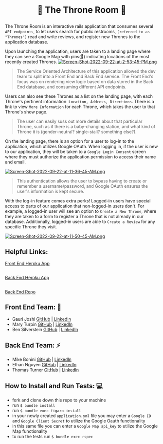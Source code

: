 
# <p align="center">  :crown: The Throne Room :crown: </p>

The Throne Room is an interactive rails application that consumes several `API endpoints`, to let users search for public restrooms, `(referred to as "Thrones")` read and write reviews, and register new Thrones to the application database.

Upon launching the application, users are taken to a landing page where they can see a Google Map with pins(:toilet:) indicating locations of the most recently created Thrones. 
[![Screen-Shot-2022-09-22-at-2-53-45-PM.png](https://i.postimg.cc/MpgHBf5x/Screen-Shot-2022-09-22-at-2-53-45-PM.png)](https://postimg.cc/5Xqfd0Dk)
> The Service Oriented Architecture of this application allowed the dev team to split into a Front End and Back End service. The Front End's focus was on rendering view logic based on data stored in the Back End database, and consuming different API endpoints.

Users can also see these Thrones as a list on the landing page, with each Throne's pertinent information: `Location, Address, Directions`. There is a link to view `More Information` for each Throne, which takes the user to that Throne's show page. 

> The user can easily suss out more details about that particular Throne, such as if there is a baby-changing station, and what kind of Throne it is (gender-neutral? single-stall? something else?). 

On the landing page, there is an option for a user to log-in to the application, which utilizes Google OAuth. When logging in, if the user is new to our application, they will be taken to a `Google Login Consent` screen where they must authorize the application permission to access their name and email. 

[![Screen-Shot-2022-09-22-at-11-36-45-AM.png](https://i.postimg.cc/j51gk5Bs/Screen-Shot-2022-09-22-at-11-36-45-AM.png)](https://postimg.cc/vgWt4QQj)
> This authentication allows the user to bypass having to create or remember a username/password, and Google OAuth ensures the user's information is kept secure. 

With the log-in feature comes extra perks! Logged-in users have special access to parts of our application that non-logged-in users don't. For example, a logged-in user will see an option to `Create a New Throne`, where they are taken to a form to register a Throne that is not already in our database. Additionally, logged-in users are able to `Create a Review` for any specific Throne they visit. 

[![Screen-Shot-2022-09-22-at-11-50-45-AM.png](https://i.postimg.cc/KvKWgd46/Screen-Shot-2022-09-22-at-11-50-45-AM.png)](https://postimg.cc/LnpDcQtD)

## Helpful Links:
[Front End Heroku App](https://damp-hamlet-10233.herokuapp.com)
##
[Back End Heroku App](https://the-throne-room-api.herokuapp.com) 
##
[Back End Repo](https://github.com/EagleEye5085/The_Throne_Room_api)
##
## __Front End Team:__ :crystal_ball:

- Gauri Joshi [GitHub](https://github.com/gaurijo) | [LinkedIn](https://linkedin.com/in/gaurijo)
- Mary Turpin [GitHub](https://github.com/MaryT573) | [LinkedIn](https://www.linkedin.com/in/mary-turpin-434140150)
- Ben Silverstein [GitHub](https://github.com/bensjsilverstein) | [LinkedIn](https://www.linkedin.com/in/benjamin-silverstein-42545a109)
##

## __Back End Team:__ :zap:

- Mike Bonini [GitHub](https://github.com/mkbonini) | [LinkedIn](https://www.linkedin.com/in/michael-bonini-187157131)
- Ethan Nguyen [GitHub](https://github.com/Ethan-t-n) | [LinkedIn](https://www.linkedin.com/in/ethan-nguyen-82b398233)
- Thomas Turner [GitHub](https://github.com/EagleEye5085) | [LinkedIn](https://www.linkedin.com/in/thomasturner482)
##


## How to Install and Run Tests: :computer:

- fork and clone down this repo to your machine 
- run `$ bundle install`
- run `$ bundle exec figaro install` 
- in your newly created `application.yml` file you may enter a `Google ID` and `Google Client Secret` to utilize the Google Oauth functionality
- in this same file you can enter a `Google Map api_key` to utilize the Google Map functionality
- to run the tests run `$ bundle exec rspec`





